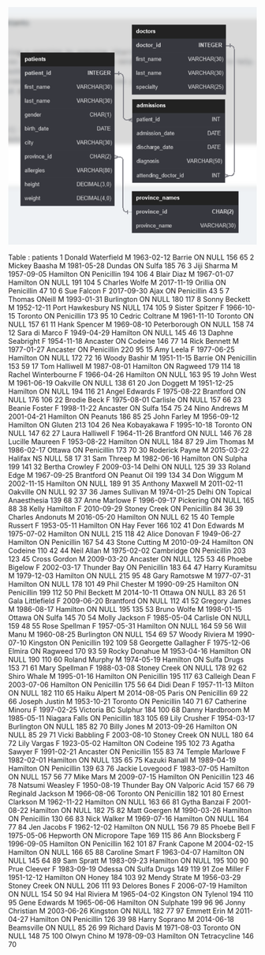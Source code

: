 ![alt text](Schema.png)

Table : patients
1	Donald	Waterfield	M	1963-02-12	Barrie	ON	NULL	156	65
2	Mickey	Baasha	M	1981-05-28	Dundas	ON	Sulfa	185	76
3	Jiji	Sharma	M	1957-09-05	Hamilton	ON	Penicillin	194	106
4	Blair	Diaz	M	1967-01-07	Hamilton	ON	NULL	191	104
5	Charles	Wolfe	M	2017-11-19	Orillia	ON	Penicillin	47	10
6	Sue	Falcon	F	2017-09-30	Ajax	ON	Penicillin	43	5
7	Thomas	ONeill	M	1993-01-31	Burlington	ON	NULL	180	117
8	Sonny	Beckett	M	1952-12-11	Port Hawkesbury	NS	NULL	174	105
9	Sister	Spitzer	F	1966-10-15	Toronto	ON	Penicillin	173	95
10	Cedric	Coltrane	M	1961-11-10	Toronto	ON	NULL	157	61
11	Hank	Spencer	M	1969-08-10	Peterborough	ON	NULL	158	74
12	Sara	di Marco	F	1949-04-29	Hamilton	ON	NULL	145	46
13	Daphne	Seabright	F	1954-11-18	Ancaster	ON	Codeine	146	77
14	Rick	Bennett	M	1977-01-27	Ancaster	ON	Penicillin	220	95
15	Amy	Leela	F	1977-06-25	Hamilton	ON	NULL	172	72
16	Woody	Bashir	M	1951-11-15	Barrie	ON	Penicillin	153	59
17	Tom	Halliwell	M	1987-08-01	Hamilton	ON	Ragweed	179	114
18	Rachel	Winterbourne	F	1966-04-26	Hamilton	ON	NULL	163	95
19	John	West	M	1961-06-19	Oakville	ON	NULL	138	61
20	Jon	Doggett	M	1951-12-25	Hamilton	ON	NULL	194	116
21	Angel	Edwards	F	1975-08-22	Brantford	ON	NULL	176	106
22	Brodie	Beck	F	1975-08-01	Carlisle	ON	NULL	157	66
23	Beanie	Foster	F	1998-11-22	Ancaster	ON	Sulfa	154	75
24	Nino	Andrews	M	2001-04-21	Hamilton	ON	Peanuts	186	85
25	John	Farley	M	1956-09-12	Hamilton	ON	Gluten	213	104
26	Nea	Kobayakawa	F	1995-10-18	Toronto	ON	NULL	147	62
27	Laura	Halliwell	F	1964-11-26	Brantford	ON	NULL	146	76
28	Lucille	Maureen	F	1953-08-22	Hamilton	ON	NULL	184	87
29	Jim	Thomas	M	1986-02-17	Ottawa	ON	Penicillin	173	70
30	Roderick	Payne	M	2015-03-22	Halifax	NS	NULL	58	17
31	Sam	Threep	M	1982-06-16	Hamilton	ON	Sulpha	199	141
32	Bertha	Crowley	F	2009-03-14	Delhi	ON	NULL	125	39
33	Roland	Edge	M	1967-09-25	Brantford	ON	Peanut Oil	199	134
34	Don	Wiggum	M	2002-11-15	Hamilton	ON	NULL	189	91
35	Anthony	Maxwell	M	2011-02-11	Oakville	ON	NULL	92	37
36	James	Sullivan	M	1974-01-25	Delhi	ON	Topical Anaesthesia	139	68
37	Anne	Marlowe	F	1996-09-17	Pickering	ON	NULL	165	88
38	Kelly	Hamilton	F	2010-09-29	Stoney Creek	ON	Penicillin	84	36
39	Charles	Andonuts	M	2016-05-20	Hamilton	ON	NULL	62	15
40	Temple	Russert	F	1953-05-11	Hamilton	ON	Hay Fever	166	102
41	Don	Edwards	M	1975-07-02	Hamilton	ON	NULL	215	118
42	Alice	Donovan	F	1949-06-27	Hamilton	ON	Penicillin	167	54
43	Stone	Cutting	M	2010-09-24	Hamilton	ON	Codeine	110	42
44	Neil	Allan	M	1975-02-02	Cambridge	ON	Penicillin	203	123
45	Cross	Gordon	M	2009-03-20	Ancaster	ON	NULL	125	53
46	Phoebe	Bigelow	F	2002-03-17	Thunder Bay	ON	Penicillin	183	64
47	Harry	Kuramitsu	M	1979-12-03	Hamilton	ON	NULL	215	95
48	Gary	Ramotswe	M	1977-07-31	Hamilton	ON	NULL	178	101
49	Phil	Chester	M	1990-09-25	Hamilton	ON	Penicillin	199	112
50	Phil	Beckett	M	2014-10-11	Ottawa	ON	NULL	83	26
51	Gala	Littlefield	F	2009-06-20	Brantford	ON	NULL	112	41
52	Gregory	James	M	1986-08-17	Hamilton	ON	NULL	195	135
53	Bruno	Wolfe	M	1998-01-15	Ottawa	ON	Sulfa	145	70
54	Molly	Jackson	F	1985-05-04	Carlisle	ON	NULL	159	48
55	Rose	Spellman	F	1957-05-31	Hamilton	ON	NULL	164	59
56	Will	Manu	M	1960-08-25	Burlington	ON	NULL	154	69
57	Woody	Riviera	M	1990-07-10	Kingston	ON	Penicillin	192	109
58	Georgette	Gallagher	F	1975-12-06	Elmira	ON	Ragweed	170	93
59	Rocky	Donahue	M	1953-04-16	Hamilton	ON	NULL	190	110
60	Roland	Murphy	M	1974-05-19	Hamilton	ON	Sulfa Drugs	153	71
61	Mary	Spellman	F	1988-03-08	Stoney Creek	ON	NULL	178	92
62	Shiro	Whale	M	1995-01-16	Hamilton	ON	Penicillin	195	117
63	Calleigh	Dean	F	2003-07-06	Hamilton	ON	Penicillin	175	56
64	Didi	Dean	F	1957-11-13	Milton	ON	NULL	182	110
65	Haiku	Alpert	M	2014-08-05	Paris	ON	Penicillin	69	22
66	Joseph	Justin	M	1953-10-21	Toronto	ON	Penicillin	140	71
67	Catherine	Minoru	F	1997-02-25	Victoria	BC	Sulphur	184	100
68	Danny	Hardbroom	M	1985-05-11	Niagara Falls	ON	Penicillin	183	105
69	Lily	Crusher	F	1954-03-17	Burlington	ON	NULL	185	82
70	Billy	Jones	M	2013-09-26	Hamilton	ON	NULL	85	29
71	Vicki	Babbling	F	2003-08-10	Stoney Creek	ON	NULL	180	64
72	Lily	Vargas	F	1923-05-02	Hamilton	ON	Codeine	195	102
73	Agatha	Sawyer	F	1991-02-21	Ancaster	ON	Penicillin	155	83
74	Temple	Marlowe	F	1982-02-01	Hamilton	ON	NULL	135	65
75	Kazuki	Ranall	M	1989-04-19	Hamilton	ON	Penicillin	139	63
76	Jackie	Lovegood	F	1983-07-05	Hamilton	ON	NULL	157	56
77	Mike	Mars	M	2009-07-15	Hamilton	ON	Penicillin	123	46
78	Natsumi	Weasley	F	1950-08-19	Thunder Bay	ON	Valporic Acid	157	66
79	Reginald	Jackson	M	1966-08-06	Toronto	ON	Penicillin	182	101
80	Ernest	Clarkson	M	1962-11-22	Hamilton	ON	NULL	163	66
81	Gytha	Banzai	F	2001-08-22	Hamilton	ON	NULL	182	75
82	Matt	Goergen	M	1990-03-26	Hamilton	ON	Penicillin	130	66
83	Nick	Walker	M	1969-07-16	Hamilton	ON	NULL	164	77
84	Jen	Jacobs	F	1962-12-02	Hamilton	ON	NULL	156	79
85	Phoebe	Bell	F	1975-05-06	Hepworth	ON	Micropore Tape	169	115
86	Ann	Blocksberg	F	1996-09-05	Hamilton	ON	Penicillin	162	101
87	Frank	Capone	M	2004-02-15	Hamilton	ON	NULL	166	65
88	Caroline	Smart	F	1963-04-07	Hamilton	ON	NULL	145	64
89	Sam	Spratt	M	1983-09-23	Hamilton	ON	NULL	195	100
90	Prue	Cleever	F	1983-09-19	Odessa	ON	Sulfa Drugs	149	119
91	Zoe	Miller	F	1951-12-12	Hamilton	ON	Honey	184	103
92	Mendy	Strate	M	1956-03-29	Stoney Creek	ON	NULL	206	111
93	Delores	Bones	F	2006-07-19	Hamilton	ON	NULL	154	50
94	Hal	Riviera	M	1965-04-02	Kingston	ON	Tylenol	194	110
95	Gene	Edwards	M	1965-06-06	Hamilton	ON	Sulphate	199	96
96	Jonny	Christian	M	2003-06-26	Kingston	ON	NULL	182	77
97	Emmett	Erin	M	2011-04-27	Hamilton	ON	Penicillin	126	39
98	Harry	Soprano	M	2014-06-18	Beamsville	ON	NULL	85	26
99	Richard	Davis	M	1971-08-03	Toronto	ON	NULL	148	75
100	Olwyn	Chino	M	1978-09-03	Hamilton	ON	Tetracycline	146	70